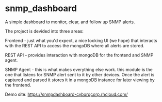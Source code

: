snmp_dashboard
==============

A simple dashboard to monitor, clear, and follow up SNMP alerts.

The project is devided into three areas:

Frontend - just what you'd expect, a nice looking UI (we hope) that interacts
with the REST API to access the mongoDB where all alerts are stored.

REST API - provides interaction with mongoDB for the frontend and SNMP agent.

SNMP Agent - this is what makes everything else work. this module is the one
that listens for SNMP alert sent to it by other devices. Once the alert is 
captured and parsed it stores it in a mongoDB instance for later viewing by the
frontend.

Demo site: https://snmpdashboard-cyborgcorp.rhcloud.com/

